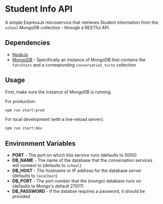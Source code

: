 # Student Info API

A simple ExpressJs microservice that retrieves Student information from the `school` MongoDB collection - through a RESTful API.

## Dependencies

* [NodeJs](https://nodejs.org/en/download/)
* [MongoDB](https://www.mongodb.com/) - Specifically an instance of MongoDB that contains the `fatvStats` and a corresponding `conversation_turns` collection

## Usage

First, make sure the instance of MongoDB is running.

For production:

```bash
npm run start:prod
```

For local development (with a live-reload server):

```bash
npm run start:dev
```

## Environment Variables

* __PORT__ - The port on which this service runs (defaults to 5000)
* __DB_NAME__ - The name of the database that the conversation services will connect to (defaults to `school`)
* __DB_HOST__ - The hostname or IP address for the database server (defaults to `localhost`)
* __DB_PORT__ - The port number that the (mongo) database runs on (defaults to Mongo's default 27017)
* __DB_PASSWORD__ - If the databse requires a password, it should be provided

